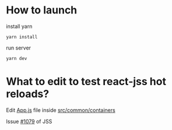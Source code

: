 # How to launch

install yarn
```
yarn install
```

run server

```
yarn dev
```

# What to edit to test react-jss hot reloads?

Edit [App.js](/src/common/containers/App.js) file inside [src/common/containers](src/common/containers)

Issue [#1079](https://github.com/cssinjs/jss/issues/1079) of JSS
